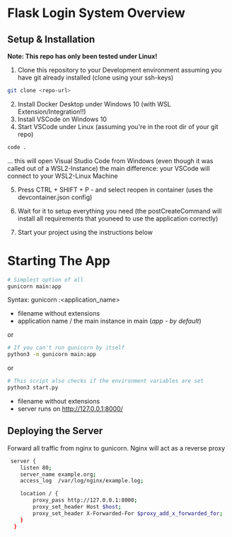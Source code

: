 # Flask Login System Overview

## Setup & Installation

<span>**Note: This repo has only been tested under Linux!**</span>


1. Clone this repository to your Development environment assuming you have git already installed (clone using your ssh-keys) &nbsp;
```bash
git clone <repo-url>
```
2. Install Docker Desktop under Windows 10 (with WSL Extension/Integration!!) &nbsp;
3. Install VSCode on Windows 10 &nbsp;
4. Start VSCode under Linux (assuming you're in the root dir of your git repo) &nbsp;
```bash
code .
```
... this will open Visual Studio Code from Windows (even though it was called out of a WSL2-Instance)
the main difference: your VSCode will connect to your WSL2-Linux Machine &nbsp;

5. Press CTRL + SHIFT + P - and select reopen in container (uses the devcontainer.json config) &nbsp;

6. Wait for it to setup everything you need (the postCreateCommand will install all requirements that youneed to use the application correctly) &nbsp;

7. Start your project using the instructions below  &nbsp;

# Starting The App

````bash
# Simplest option of all
gunicorn main:app
````
Syntax: gunicorn <file>:<application_name>
- filename without extensions
- application name / the main instance in main 
  (*app - by default*)

or 

````bash
# If you can't run gunicorn by itself
python3 -m gunicorn main:app
````

or 

````bash
# This script also checks if the environment variables are set
python3 start.py

````

- filename without extensions
- server runs on http://127.0.0.1:8000/

## Deploying the Server

Forward all traffic from nginx to gunicorn.
Nginx will act as a reverse proxy

````bash
 server {
    listen 80;
    server_name example.org;
    access_log  /var/log/nginx/example.log;

    location / {
        proxy_pass http://127.0.0.1:8000;
        proxy_set_header Host $host;
        proxy_set_header X-Forwarded-For $proxy_add_x_forwarded_for;
    }
  }
````

